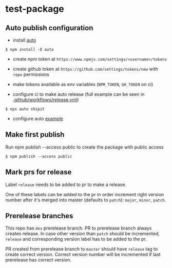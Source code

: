 # test-package

## Auto publish configuration

- install [auto](https://github.com/intuit/auto)
```shell
$ npm install -D auto
```

- create npm token at `https://www.npmjs.com/settings/<username>/tokens`
- create github token at `https://github.com/settings/tokens/new` with `repo` permissions
- make tokens available as env variables (`NPM_TOKEN`, `GH_TOKEN` on ci)

- configure ci to make auto release (full example can be seen in [.github/workflows/release.yml](.github/workflows/release.yml))
```shell
$ npx auto shipit
```

- configure auto [example](.autorc)

## Make first publish

Run npm publish --access public to create the package with public access
```shell
$ npm publish --access public
```

## Mark prs for release

Label `release` needs to be added to pr to make a release.

One of these labels can be added to the pr in order increment right version number after it's merged into master (defaults to `patch`): `major`, `minor`, `patch`.

## Prerelease branches

This repo has `dev` prerelease branch. PR to prerelease branch always creates release. In case other version than `patch` should be incremented, `release` and corresponding version label has to be added to the pr.

PR created from prerelease branch to `master` should have `release` tag to create correct version. Correct version number will be incremented if last prerelease has correct version.